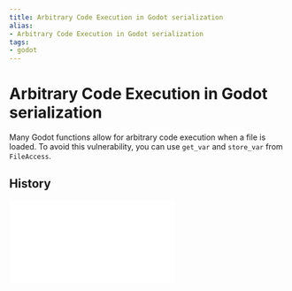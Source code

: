 ```yaml
---
title: Arbitrary Code Execution in Godot serialization
alias:
- Arbitrary Code Execution in Godot serialization
tags:
- godot
---
```


# Arbitrary Code Execution in Godot serialization

Many Godot functions allow for arbitrary code execution when a file is loaded. To avoid this vulnerability, you can use `get_var` and `store_var` from `FileAccess`.

## History

![20240620003315](../entries/20240620003315.md)
